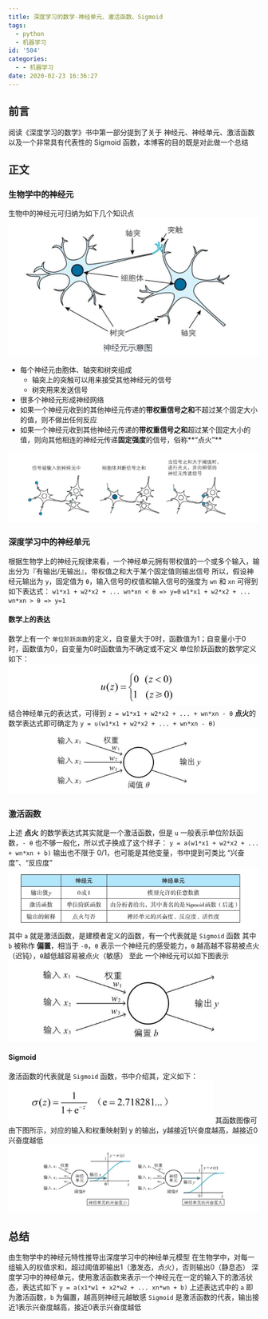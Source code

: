 ```yaml
---
title: 深度学习的数学-神经单元、激活函数、Sigmoid
tags:
  - python
  - 机器学习
id: '504'
categories:
  - - 机器学习
date: 2020-02-23 16:36:27
---
```




## 前言

阅读《深度学习的数学》书中第一部分提到了关于 神经元、神经单元、激活函数以及一个非常具有代表性的 Sigmoid 函数，本博客的目的既是对此做一个总结

## 正文

### 生物学中的神经元

生物中的神经元可归纳为如下几个知识点 [![](../static/uploads/2020/02/4fe312a30061c14e8a3b2ceed9adc8ff.png)](../static/uploads/2020/02/4fe312a30061c14e8a3b2ceed9adc8ff.png)

*   每个神经元由胞体、轴突和树突组成
    *   轴突上的突触可以用来接受其他神经元的信号
    *   树突用来发送信号
*   很多个神经元形成神经网络
*   如果一个神经元收到的其他神经元传递的**带权重信号之和**不超过某个固定大小的值，则不做出任何反应
*   如果一个神经元收到其他神经元传递的**带权重信号之和**超过某个固定大小的值，则向其他相连的神经元传递**固定强度**的信号，俗称**“点火”**

[![](../static/uploads/2020/02/e9c14f347efd8d0f6e1bb7121e2ef4e4.png)](../static/uploads/2020/02/e9c14f347efd8d0f6e1bb7121e2ef4e4.png)

### 深度学习中的神经单元

根据生物学上的神经元规律来看，一个神经单元拥有带权值的一个或多个输入，输出分为『有输出/无输出』，带权值之和大于某个固定值则输出信号 所以，假设神经元输出为 `y`，固定值为 `θ`，输入信号的权值和输入信号的强度为 `wn` 和 `xn` 可得到如下表达式： `w1*x1 + w2*x2 + ... wn*xn < θ => y=0` `w1*x1 + w2*x2 + ... wn*xn > θ => y=1`

#### 数学上的表达

数学上有一个 `单位阶跃函数`的定义，自变量大于0时，函数值为1；自变量小于0时，函数值为0，自变量为0时函数值为不确定或不定义 单位阶跃函数的数学定义如下： [![](../static/uploads/2020/02/636c311a0b959f10fefd33e438a776af.png)](../static/uploads/2020/02/636c311a0b959f10fefd33e438a776af.png) 结合神经单元的表达式，可得到 `z = w1*x1 + w2*x2 + ... + wn*xn - θ` **点火**的数学表达式即可确定为 `y = u(w1*x1 + w2*x2 + ... + wn*xn - θ)` [![](../static/uploads/2020/02/cdb747b628d8506daf042ef2b6f0dacd.png)](../static/uploads/2020/02/cdb747b628d8506daf042ef2b6f0dacd.png)

### 激活函数

上述 **点火** 的数学表达式其实就是一个激活函数，但是 `u` 一般表示单位阶跃函数，`- θ` 也不够一般化，所以式子换成了这个样子： `y = a(w1*x1 + w2*x2 + ... + wn*xn + b)` 输出也不限于 0/1，也可能是其他变量，书中提到可类比 “兴奋度”、“反应度” [![](../static/uploads/2020/02/df9852cb76a83b868c5b8c5060018a6c.png)](../static/uploads/2020/02/df9852cb76a83b868c5b8c5060018a6c.png) 其中 `a` 就是激活函数，是建模者定义的函数，有一个代表就是 `Sigmoid` 函数 其中 `b` 被称作 **偏置**，相当于 `-θ`，`θ` 表示一个神经元的感受能力，`θ` 越高越不容易被点火（迟钝），`θ`越低越容易被点火（敏感） 至此 一个神经元可以如下图表示 [![](../static/uploads/2020/02/bc6f331021d64206646e8fc2a18c6b8f.png)](../static/uploads/2020/02/bc6f331021d64206646e8fc2a18c6b8f.png)

#### Sigmoid

激活函数的代表就是 `Sigmoid` 函数，书中介绍其，定义如下： [![](../static/uploads/2020/02/ccdc877796770b79c618bb62b7d400d9.png)](../static/uploads/2020/02/ccdc877796770b79c618bb62b7d400d9.png) 其函数图像可由下图所示，对应的输入和权重映射到 y 的输出，y越接近1兴奋度越高，越接近0兴奋度越低 [![](../static/uploads/2020/02/0269a1865034d017200c286e334a159e.png)](../static/uploads/2020/02/0269a1865034d017200c286e334a159e.png)

## 总结

由生物学中的神经元特性推导出深度学习中的神经单元模型 在生物学中，对每一组输入的权值求和，超过阈值即输出1（激发态，点火），否则输出0（静息态） 深度学习中的神经单元，使用激活函数来表示一个神经元在一定的输入下的激活状态，表达式如下 `y = a(x1*w1 + x2*w2 + ... xn*wn + b)` 上述表达式中的 `a` 即为激活函数，`b` 为偏置，越高则神经元越敏感 `Sigmoid` 是激活函数的代表，输出接近1表示兴奋度越高，接近0表示兴奋度越低